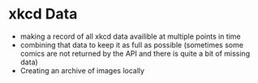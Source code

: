 # xkcd Data
- making a record of all xkcd data availible at multiple points in time
- combining that data to keep it as full as possible (sometimes some comics are not returned by the API and there is quite a bit of missing data)
- Creating an archive of images locally